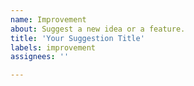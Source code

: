 ```yaml
---
name: Improvement
about: Suggest a new idea or a feature.
title: 'Your Suggestion Title'
labels: improvement
assignees: ''

---
```


<!---
Notice: Some of the best ideas and features we added were thanks to your suggestions. However, as an extremely small team we're focusing on stability and performance of our software first before adding new features. As such, we're currently very limited to taking in new features.

If you still believe your feature should be added, you're welcome to suggest it and answer those questions in your description: 

1) How it would benefit others? (Not just you, but 1,000s of others people using the same plugin.)

2) What would happen if we won't implement this feature? How's your server being affected?

3) If suggesting something new - Can the old system be modified/improved instead?

Thank you. Please remove this text and write your actual suggestion below.
-->